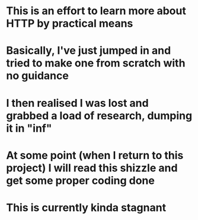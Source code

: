 # This is an effort to learn more about HTTP by practical means
# 
# Basically, I've just jumped in and tried to make one from scratch with no guidance
# 
# I then realised I was lost and grabbed a load of research, dumping it in "inf"
# 
# At some point (when I return to this project) I will read this shizzle and get some proper coding done
# 
# This is currently kinda stagnant

